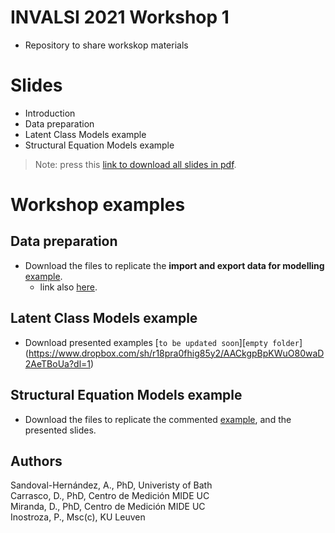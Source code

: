 
# INVALSI 2021 Workshop 1

-   Repository to share workskop materials

# Slides

-   Introduction
-   Data preparation
-   Latent Class Models example
-   Structural Equation Models example

> Note: press this [link to download all slides in
> pdf](https://www.dropbox.com/sh/asn8sp0qf7f7rvl/AAAa_gBQuha513OQbTxsPHKMa?dl=1).

# Workshop examples

## Data preparation

-   Download the files to replicate the **import and export data for
    modelling**
    [example](https://www.dropbox.com/sh/li9sndp5irp0ffa/AACcp5llXkcCWKDwcFeySt7Na?dl=1).
    -   link also
        [here](https://www.dropbox.com/sh/li9sndp5irp0ffa/AACcp5llXkcCWKDwcFeySt7Na?dl=1).

## Latent Class Models example

-   Download presented examples
    \[`to be updated soon`\]\[`empty folder`\](<https://www.dropbox.com/sh/r18pra0fhig85y2/AACkgpBpKWuO80waD2AeTBoUa?dl=1>)

## Structural Equation Models example

-   Download the files to replicate the commented
    [example](https://www.dropbox.com/sh/lggup1w5h0mp4k4/AADbDIzv-O5XgpPE2-eZfKUDa?dl=1),
    and the presented slides.

## Authors

Sandoval-Hernández, A., PhD, Univeristy of Bath  
Carrasco, D., PhD, Centro de Medición MIDE UC  
Miranda, D., PhD, Centro de Medición MIDE UC  
Inostroza, P., Msc(c), KU Leuven
